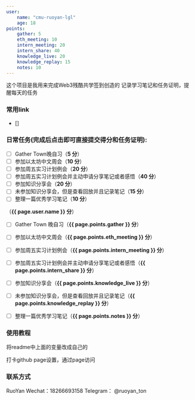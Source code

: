 ```yaml
---
user:
    name: "cmu-ruoyan-lgl"
    age: 18
points:
    gather: 5
    eth_meeting: 10
    intern_meeting: 20
    intern_share: 40
    knowledge_live: 20
    knowledge_replay: 15
    notes: 10
---
```


这个项目是我用来完成Web3残酷共学签到创造的 记录学习笔记和任务证明，提醒每天的任务

### 常用link
- []

### 日常任务(完成后点击即可直接提交得分和任务证明):
- [ ] Gather Town晚自习（**5 分**）
- [ ] 参加以太坊中文周会（**10 分**）
- [ ] 参加周五实习计划例会（**20 分**）
- [ ] 参加周五实习计划例会并主动申请分享笔记或者感悟（**40 分**）
- [ ] 参加知识分享会（**20 分**）
- [ ] 未参加知识分享会，但是查看回放并且记录笔记（**15 分**）
- [ ] 整理一篇优秀学习笔记（**10 分**）

（**{{ page.user.name }} 分**）


- [ ] Gather Town 晚自习（**{{ page.points.gather }} 分**）
- [ ] 参加以太坊中文周会（**{{ page.points.eth_meeting }} 分**）
- [ ] 参加周五实习计划例会（**{{ page.points.intern_meeting }} 分**）
- [ ] 参加周五实习计划例会并主动申请分享笔记或者感悟（**{{ page.points.intern_share }} 分**）
- [ ] 参加知识分享会（**{{ page.points.knowledge_live }} 分**）
- [ ] 未参加知识分享会，但是查看回放并且记录笔记（**{{ page.points.knowledge_replay }} 分**）
- [ ] 整理一篇优秀学习笔记（**{{ page.points.notes }} 分**）
  

### 使用教程

将readme中上面的变量改成自己的

打卡github page设置，通过page访问

### 联系方式
RuoYan
Wechat：18266693158
Telegram： @ruoyan_ton
